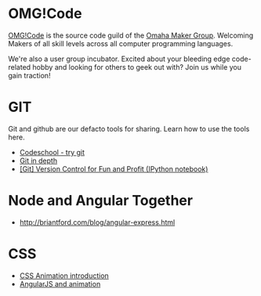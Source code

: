 OMG!Code
========
[OMG!Code](https://code.omahamakergroup.org) is the source code guild of the [Omaha Maker Group](http://omahamakergroup.org). 
Welcoming Makers of all skill levels across all computer programming languages.

We're also a user group incubator. Excited about your bleeding edge code-related hobby and looking for others to geek out with? Join us while you gain traction!

GIT
========
Git and github are our defacto tools for sharing. Learn how to use the tools here.
* [Codeschool - try git](http://www.codeschool.com/courses/try-git)
* [Git in depth](http://www.sbf5.com/~cduan/technical/git/)
* [\[Git\] Version Control for Fun and Profit (IPython notebook)](http://nbviewer.ipython.org/urls/github.com/fperez/reprosw/raw/master/Version%2520Control.ipynb)

Node and Angular Together
========
* http://briantford.com/blog/angular-express.html

CSS
========
* [CSS Animation introduction](http://www.w3schools.com/css3/css3_animations.asp)
* [AngularJS and animation](http://www.youtube.com/watch?v=W13qDdJDHp8&t=13m52s)
